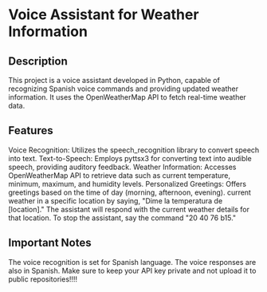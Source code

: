 # Voice Assistant for Weather Information
## Description
This project is a voice assistant developed in Python, capable of recognizing Spanish voice commands and providing updated weather information. It uses the OpenWeatherMap API to fetch real-time weather data.

## Features
Voice Recognition: Utilizes the speech_recognition library to convert speech into text.
Text-to-Speech: Employs pyttsx3 for converting text into audible speech, providing auditory feedback.
Weather Information: Accesses OpenWeatherMap API to retrieve data such as current temperature, minimum, maximum, and humidity levels.
Personalized Greetings: Offers greetings based on the time of day (morning, afternoon, evening).
current weather in a specific location by saying, "Dime la temperatura de [location]." The assistant will respond with the current weather details for that location. To stop the assistant, say the command "20 40 76 b15."

## Important Notes
The voice recognition is set for Spanish language.
The voice responses are also in Spanish.
Make sure to keep your API key private and not upload it to public repositories!!!!

